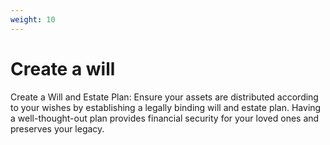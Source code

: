 ```yaml
---
weight: 10
---
```

# Create a will

Create a Will and Estate Plan: Ensure your assets are distributed according to your wishes by establishing a legally binding will and estate plan. Having a well-thought-out plan provides financial security for your loved ones and preserves your legacy.